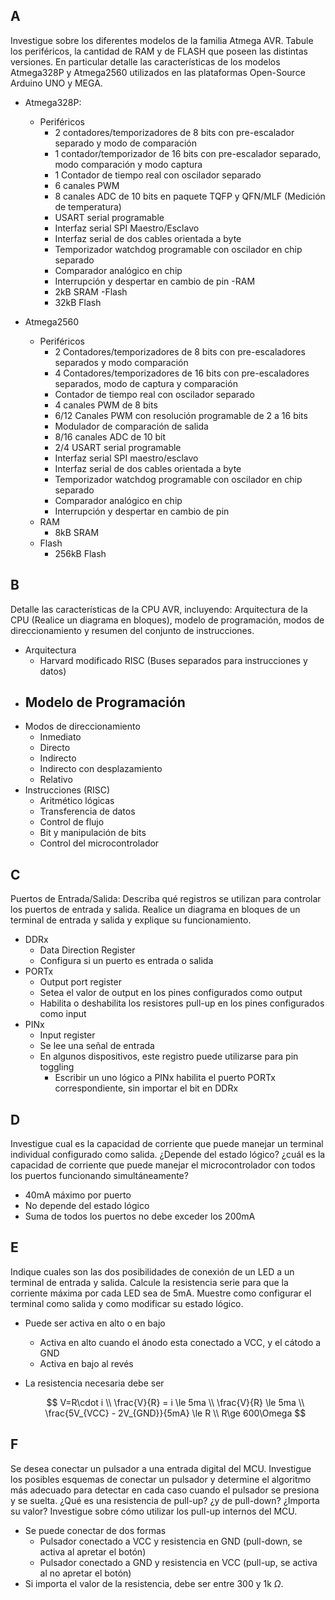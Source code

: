 ## A

Investigue sobre los diferentes modelos de la familia Atmega AVR. Tabule los periféricos, la cantidad de RAM y de FLASH que poseen las distintas versiones. En particular detalle las características de los modelos Atmega328P y Atmega2560 utilizados en las plataformas Open-Source Arduino UNO y MEGA.

- Atmega328P:

  - Periféricos
    - 2 contadores/temporizadores de 8 bits con pre-escalador separado y modo de comparación
    - 1 contador/temporizador de 16 bits con pre-escalador separado, modo comparación y modo captura
    - 1 Contador de tiempo real con oscilador separado
    - 6 canales PWM
    - 8 canales ADC de 10 bits en paquete TQFP y QFN/MLF (Medición de temperatura)
    - USART serial programable
    - Interfaz serial SPI Maestro/Esclavo
    - Interfaz serial de dos cables orientada a byte
    - Temporizador watchdog programable con oscilador en chip separado
    - Comparador analógico en chip
    - Interrupción y despertar en cambio de pin
      -RAM
    - 2kB SRAM
      -Flash
    - 32kB Flash

- Atmega2560
  - Periféricos
    - 2 Contadores/temporizadores de 8 bits con pre-escaladores separados y modo comparación
    - 4 Contadores/temporizadores de 16 bits con pre-escaladores separados, modo de captura y comparación
    - Contador de tiempo real con oscilador separado
    - 4 canales PWM de 8 bits
    - 6/12 Canales PWM con resolución programable de 2 a 16 bits
    - Modulador de comparación de salida
    - 8/16 canales ADC de 10 bit
    - 2/4 USART serial programable
    - Interfaz serial SPI maestro/esclavo
    - Interfaz serial de dos cables orientada a byte
    - Temporizador watchdog programable con oscilador en chip separado
    - Comparador analógico en chip
    - Interrupción y despertar en cambio de pin
  - RAM
    - 8kB SRAM
  - Flash
    - 256kB Flash

## B

Detalle las características de la CPU AVR, incluyendo: Arquitectura de la CPU (Realice un diagrama en bloques), modelo de programación, modos de direccionamiento y resumen del conjunto de instrucciones.

- Arquitectura
  - Harvard modificado RISC (Buses separados para instrucciones y datos)
- ## Modelo de Programación
- Modos de direccionamiento
  - Inmediato
  - Directo
  - Indirecto
  - Indirecto con desplazamiento
  - Relativo
- Instrucciones (RISC)
  - Aritmético lógicas
  - Transferencia de datos
  - Control de flujo
  - Bit y manipulación de bits
  - Control del microcontrolador

## C

Puertos de Entrada/Salida: Describa qué registros se utilizan para controlar los puertos de entrada y salida. Realice un diagrama en bloques de un terminal de entrada y salida y explique su funcionamiento.

- DDRx
  - Data Direction Register
  - Configura si un puerto es entrada o salida
- PORTx
  - Output port register
  - Setea el valor de output en los pines configurados como output
  - Habilita o deshabilita los resistores pull-up en los pines configurados como input
- PINx
  - Input register
  - Se lee una señal de entrada
  - En algunos dispositivos, este registro puede utilizarse para pin toggling
    - Escribir un uno lógico a PINx habilita el puerto PORTx correspondiente, sin importar el bit en DDRx

## D

Investigue cual es la capacidad de corriente que puede manejar un terminal individual configurado como salida. ¿Depende del estado lógico? ¿cuál es la capacidad de corriente que puede manejar el microcontrolador con todos los puertos funcionando simultáneamente?

- 40mA máximo por puerto
- No depende del estado lógico
- Suma de todos los puertos no debe exceder los 200mA

## E

Indique cuales son las dos posibilidades de conexión de un LED a un terminal de entrada y salida. Calcule la resistencia serie para que la corriente máxima por cada LED sea de 5mA. Muestre como configurar el terminal como salida y como modificar su estado lógico.

- Puede ser activa en alto o en bajo
  - Activa en alto cuando el ánodo esta conectado a VCC, y el cátodo a GND
  - Activa en bajo al revés
- La resistencia necesaria debe ser

  $$
    V=R\cdot i \\
    \frac{V}{R} = i \le 5ma \\
    \frac{V}{R} \le 5ma \\
    \frac{5V_{VCC} - 2V_{GND}}{5mA} \le R \\
    R\ge 600\Omega
  $$

## F

Se desea conectar un pulsador a una entrada digital del MCU. Investigue los posibles esquemas de conectar un pulsador y determine el algoritmo más adecuado para detectar en cada caso cuando el pulsador se presiona y se suelta. ¿Qué es una resistencia de pull-up? ¿y de pull-down? ¿Importa su valor? Investigue sobre cómo utilizar los pull-up internos del MCU.

- Se puede conectar de dos formas
  - Pulsador conectado a VCC y resistencia en GND (pull-down, se activa al apretar el botón)
  - Pulsador conectado a GND y resistencia en VCC (pull-up, se activa al no apretar el botón)
- Si importa el valor de la resistencia, debe ser entre 300 y 1k $\Omega$.
